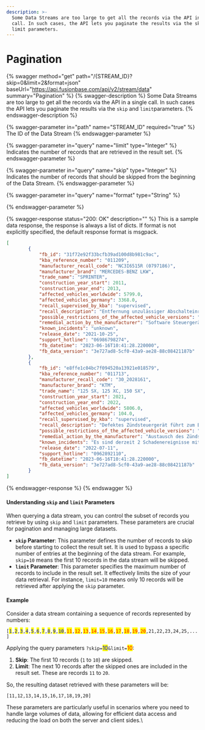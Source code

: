 ```yaml
---
description: >-
  Some Data Streams are too large to get all the records via the API in a single
  call. In such cases, the API lets you paginate the results via the skip and
  limit parameters.
---
```


# Pagination

{% swagger method="get" path="/{STREAM_ID}?skip=0&limit=2&format=json" baseUrl="https://api.fusionbase.com/api/v2/stream/data" summary="Pagination" %}
{% swagger-description %}
Some Data Streams are too large to get all the records via the API in a single call. In such cases the API lets you paginate the results via the `skip` and `limit`parameters.
{% endswagger-description %}

{% swagger-parameter in="path" name="STREAM_ID" required="true" %}
The ID of the Data Stream
{% endswagger-parameter %}

{% swagger-parameter in="query" name="limit" type="Integer" %}
Indicates the number of records that are retrieved in the result set.
{% endswagger-parameter %}

{% swagger-parameter in="query" name="skip" type="Integer" %}
Indicates the number of records that should be skipped from the beginning of the Data Stream.
{% endswagger-parameter %}

{% swagger-parameter in="query" name="format" type="String" %}

{% endswagger-parameter %}

{% swagger-response status="200: OK" description="" %}
This is a sample data response, the response is always a list of dicts. If format is not explicitly specified, the default response format is msgpack.

```json
[
        {
            "fb_id": "31f72e92f33bcfb39ad100d8b981c9ac",
            "kba_reference_number": "011209",
            "manufacturer_recall_code": "NC3I6515R (0797186)",
            "manufacturer_brand": "MERCEDES-BENZ LKW",
            "trade_name": "SPRINTER",
            "construction_year_start": 2011,
            "construction_year_end": 2013,
            "affected_vehicles_worldwide": 5799.0,
            "affected_vehicles_germany": 3368.0,
            "recall_supervised_by_kba": "supervised",
            "recall_description": "Entfernung unzulässiger Abschalteinrichtungen bzw. der unzulässigen Reduzierung der Wirksamkeit des Emissionskontrollsystems.",
            "possible_restrictions_of_the_affected_vehicle_versions": "unknown",
            "remedial_action_by_the_manufacturer": "Software Steuergeräte aktualisieren.",
            "known_incidents": "unknown",
            "release_date": "2021-10-25",
            "support_hotline": "06986798274",
            "fb_datetime": "2023-06-16T10:41:28.220000",
            "fb_data_version": "3e727ad8-5cf0-43a9-ae28-88c08421187b"
        },
        {
            "fb_id": "e8ffe1c04bc7f094520a13921e018579",
            "kba_reference_number": "011713",
            "manufacturer_recall_code": "30_2028161",
            "manufacturer_brand": "KTM",
            "trade_name": "125 SX, 125 XC, 150 SX",
            "construction_year_start": 2021,
            "construction_year_end": 2022,
            "affected_vehicles_worldwide": 5806.0,
            "affected_vehicles_germany": 104.0,
            "recall_supervised_by_kba": "supervised",
            "recall_description": "Defektes Zündsteuergerät führt zum Bruch des Pleuels. Es besteht erhöhte Sturzgefahr.",
            "possible_restrictions_of_the_affected_vehicle_versions": "unknown",
            "remedial_action_by_the_manufacturer": "Austausch des Zündsteuergeräts.",
            "known_incidents": "Es sind derzeit 2 Schadenereignisse mit Unfallfolge oder Personenschäden bekannt.",
            "release_date": "2022-07-11",
            "support_hotline": "0962892110",
            "fb_datetime": "2023-06-16T10:41:28.220000",
            "fb_data_version": "3e727ad8-5cf0-43a9-ae28-88c08421187b"
        }
]
```


{% endswagger-response %}
{% endswagger %}

#### Understanding `skip` and `limit` Parameters

When querying a data stream, you can control the subset of records you retrieve by using `skip` and `limit` parameters. These parameters are crucial for pagination and managing large datasets.

* **`skip` Parameter**: This parameter defines the number of records to skip before starting to collect the result set. It is used to bypass a specific number of entries at the beginning of the data stream. For example, `skip=10` means the first 10 records in the data stream will be skipped.
* **`limit` Parameter**: This parameter specifies the maximum number of records to include in the result set. It effectively limits the size of your data retrieval. For instance, `limit=10` means only 10 records will be retrieved after applying the `skip` parameter.

#### Example

Consider a data stream containing a sequence of records represented by numbers:

`[`<mark style="color:blue;">`1`</mark>`,`<mark style="color:blue;">`2`</mark>`,`<mark style="color:blue;">`3`</mark>`,`<mark style="color:blue;">`4`</mark>`,`<mark style="color:blue;">`5`</mark>`,`<mark style="color:blue;">`6`</mark>`,`<mark style="color:blue;">`7`</mark>`,`<mark style="color:blue;">`8`</mark>`,`<mark style="color:blue;">`9`</mark>`,`<mark style="color:blue;">`10`</mark>`,`<mark style="color:red;">`11`</mark>`,`<mark style="color:red;">`12`</mark>`,`<mark style="color:red;">`13`</mark>`,`<mark style="color:red;">`14`</mark>`,`<mark style="color:red;">`15`</mark>`,`<mark style="color:red;">`16`</mark>`,`<mark style="color:red;">`17`</mark>`,`<mark style="color:red;">`18`</mark>`,`<mark style="color:red;">`19`</mark>`,`<mark style="color:red;">`20`</mark>`,21,22,23,24,25,...]`

Applying the query parameters `?skip=`<mark style="color:blue;">10</mark>`&limit=`<mark style="color:red;">10</mark>:

1. **Skip**: The first 10 records (`1` to `10`) are skipped.
2. **Limit**: The next 10 records after the skipped ones are included in the result set. These are records `11` to `20`.

So, the resulting dataset retrieved with these parameters will be:

`[11,12,13,14,15,16,17,18,19,20]`

These parameters are particularly useful in scenarios where you need to handle large volumes of data, allowing for efficient data access and reducing the load on both the server and client sides.\
